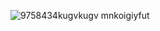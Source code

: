 
![9758434kugvkugv mnkoigiyfut](https://github.com/user-attachments/assets/04cd9b1a-72c3-4839-88a3-ed375c15d1f4)
